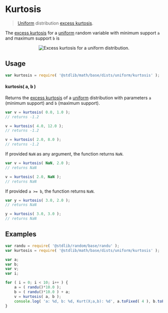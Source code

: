 # Kurtosis

> [Uniform][uniform-distribution] distribution [excess kurtosis][kurtosis].

<!-- Section to include introductory text. Make sure to keep an empty line after the intro `section` element and another before the `/section` close. -->

<section class="intro">

The [excess kurtosis][kurtosis] for a [uniform][uniform-distribution] random variable with minimum support `a` and maximum support `b` is

<!-- <equation class="equation" label="eq:uniform_kurtosis" align="center" raw="\operatorname{Kurt}\left( X \right) = -{\tfrac{6}{5}}" alt="Excess kurtosis for a uniform distribution."> -->

<div class="equation" align="center" data-raw-text="\operatorname{Kurt}\left( X \right) = -{\tfrac{6}{5}}" data-equation="eq:uniform_kurtosis">
    <img src="https://cdn.rawgit.com/stdlib-js/stdlib/6c7e930588674097b03b3201c5d368532bba6c67/lib/node_modules/@stdlib/math/base/dists/uniform/kurtosis/docs/img/equation_uniform_kurtosis.svg" alt="Excess kurtosis for a uniform distribution.">
    <br>
</div>

<!-- </equation> -->

</section>

<!-- /.intro -->

<!-- Package usage documentation. -->

<section class="usage">

## Usage

```javascript
var kurtosis = require( '@stdlib/math/base/dists/uniform/kurtosis' );
```

#### kurtosis( a, b )

Returns the [excess kurtosis][kurtosis] of a [uniform][uniform-distribution] distribution with parameters `a` (minimum support) and `b` (maximum support).

```javascript
var v = kurtosis( 0.0, 1.0 );
// returns -1.2

v = kurtosis( 4.0, 12.0 );
// returns -1.2

v = kurtosis( 2.0, 8.0 );
// returns -1.2
```

If provided `NaN` as any argument, the function returns `NaN`.

```javascript
var v = kurtosis( NaN, 2.0 );
// returns NaN

v = kurtosis( 2.0, NaN );
// returns NaN
```

If provided `a >= b`, the function returns `NaN`.

```javascript
var y = kurtosis( 3.0, 2.0 );
// returns NaN

y = kurtosis( 3.0, 3.0 );
// returns NaN
```

</section>

<!-- /.usage -->

<!-- Package usage notes. Make sure to keep an empty line after the `section` element and another before the `/section` close. -->

<section class="notes">

</section>

<!-- /.notes -->

<!-- Package usage examples. -->

<section class="examples">

## Examples

```javascript
var randu = require( '@stdlib/random/base/randu' );
var kurtosis = require( '@stdlib/math/base/dists/uniform/kurtosis' );

var a;
var b;
var v;
var i;

for ( i = 0; i < 10; i++ ) {
    a = ( randu()*10.0 );
    b = ( randu()*10.0 ) + a;
    v = kurtosis( a, b );
    console.log( 'a: %d, b: %d, Kurt(X;a,b): %d', a.toFixed( 4 ), b.toFixed( 4 ), v.toFixed( 4 ) );
}
```

</section>

<!-- /.examples -->

<!-- Section to include cited references. If references are included, add a horizontal rule *before* the section. Make sure to keep an empty line after the `section` element and another before the `/section` close. -->

<section class="references">

</section>

<!-- /.references -->

<!-- Section for all links. Make sure to keep an empty line after the `section` element and another before the `/section` close. -->

<section class="links">

[uniform-distribution]: https://en.wikipedia.org/wiki/Uniform_distribution_%28continuous%29

[kurtosis]: https://en.wikipedia.org/wiki/Kurtosis

</section>

<!-- /.links -->
